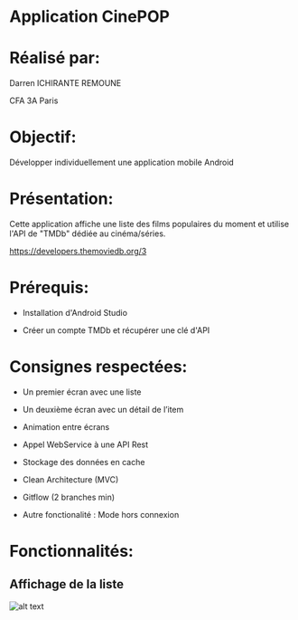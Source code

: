 # Application CinePOP

# Réalisé par:

Darren ICHIRANTE REMOUNE

CFA 3A Paris

# Objectif:

Développer individuellement une application mobile Android

# Présentation:

Cette application affiche une liste des films populaires du moment et utilise l'API de "TMDb" dédiée au cinéma/séries.

https://developers.themoviedb.org/3

# Prérequis:

- Installation d'Android Studio

- Créer un  compte TMDb et récupérer une clé d'API

# Consignes respectées:

- Un premier écran avec une liste 

- Un deuxième écran avec un détail de l’item

- Animation entre écrans

- Appel WebService à une API Rest

- Stockage des données en cache

- Clean Architecture (MVC)

- Gitflow (2 branches min)

- Autre fonctionalité : Mode hors connexion

# Fonctionnalités:

## Affichage de la liste

![alt text](https://user-images.githubusercontent.com/49784324/58960165-ddfa4c80-87a6-11e9-9349-1a82c7a75d3d.jpg)

